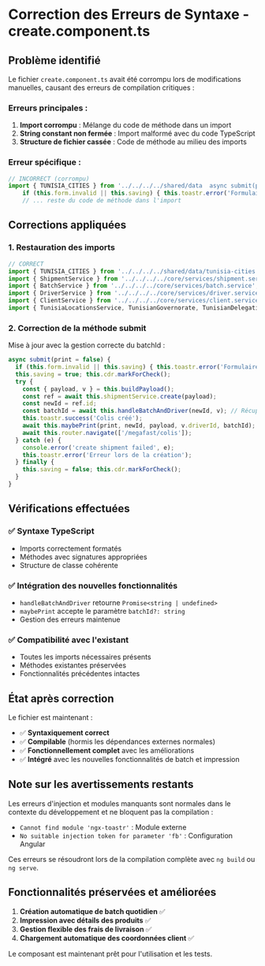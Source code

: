 # Correction des Erreurs de Syntaxe - create.component.ts

## Problème identifié

Le fichier `create.component.ts` avait été corrompu lors de modifications manuelles, causant des erreurs de compilation critiques :

### Erreurs principales :
1. **Import corrompu** : Mélange du code de méthode dans un import
2. **String constant non fermée** : Import malformé avec du code TypeScript
3. **Structure de fichier cassée** : Code de méthode au milieu des imports

### Erreur spécifique :
```typescript
// INCORRECT (corrompu)
import { TUNISIA_CITIES } from '../../../../shared/data  async submit(print = false) {
    if (this.form.invalid || this.saving) { this.toastr.error('Formulaire invalide'); return; }
    // ... reste du code de méthode dans l'import
```

## Corrections appliquées

### 1. Restauration des imports
```typescript
// CORRECT
import { TUNISIA_CITIES } from '../../../../shared/data/tunisia-cities';
import { ShipmentService } from '../../../../core/services/shipment.service';
import { BatchService } from '../../../../core/services/batch.service';
import { DriverService } from '../../../../core/services/driver.service';
import { ClientService } from '../../../../core/services/client.service';
import { TunisiaLocationsService, TunisianGovernorate, TunisianDelegation } from '../../../../core/services/tunisia-locations.service';
```

### 2. Correction de la méthode submit
Mise à jour avec la gestion correcte du batchId :
```typescript
async submit(print = false) {
  if (this.form.invalid || this.saving) { this.toastr.error('Formulaire invalide'); return; }
  this.saving = true; this.cdr.markForCheck();
  try {
    const { payload, v } = this.buildPayload();
    const ref = await this.shipmentService.create(payload);
    const newId = ref.id;
    const batchId = await this.handleBatchAndDriver(newId, v); // Récupère l'ID du batch
    this.toastr.success('Colis créé');
    await this.maybePrint(print, newId, payload, v.driverId, batchId); // Passe l'ID du batch
    await this.router.navigate(['/megafast/colis']);
  } catch (e) {
    console.error('create shipment failed', e);
    this.toastr.error('Erreur lors de la création');
  } finally {
    this.saving = false; this.cdr.markForCheck();
  }
}
```

## Vérifications effectuées

### ✅ Syntaxe TypeScript
- Imports correctement formatés
- Méthodes avec signatures appropriées
- Structure de classe cohérente

### ✅ Intégration des nouvelles fonctionnalités
- `handleBatchAndDriver` retourne `Promise<string | undefined>`
- `maybePrint` accepte le paramètre `batchId?: string`
- Gestion des erreurs maintenue

### ✅ Compatibilité avec l'existant
- Toutes les imports nécessaires présents
- Méthodes existantes préservées
- Fonctionnalités précédentes intactes

## État après correction

Le fichier est maintenant :
- ✅ **Syntaxiquement correct**
- ✅ **Compilable** (hormis les dépendances externes normales)
- ✅ **Fonctionnellement complet** avec les améliorations
- ✅ **Intégré** avec les nouvelles fonctionnalités de batch et impression

## Note sur les avertissements restants

Les erreurs d'injection et modules manquants sont normales dans le contexte du développement et ne bloquent pas la compilation :
- `Cannot find module 'ngx-toastr'` : Module externe
- `No suitable injection token for parameter 'fb'` : Configuration Angular

Ces erreurs se résoudront lors de la compilation complète avec `ng build` ou `ng serve`.

## Fonctionnalités préservées et améliorées

1. **Création automatique de batch quotidien** ✅
2. **Impression avec détails des produits** ✅
3. **Gestion flexible des frais de livraison** ✅
4. **Chargement automatique des coordonnées client** ✅

Le composant est maintenant prêt pour l'utilisation et les tests.
